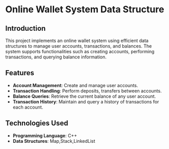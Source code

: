 

# Online Wallet System Data Structure

## Introduction

This project implements an online wallet system using efficient data structures to manage user accounts, transactions, and balances. The system supports functionalities such as creating accounts, performing transactions, and querying balance information.

## Features

- **Account Management**: Create and manage user accounts.
- **Transaction Handling**: Perform deposits, transfers between accounts.
- **Balance Queries**: Retrieve the current balance of any user account.
- **Transaction History**: Maintain and query a history of transactions for each account.


## Technologies Used

- **Programming Language**: C++
- **Data Structures**: Map,Stack,LinkedList
